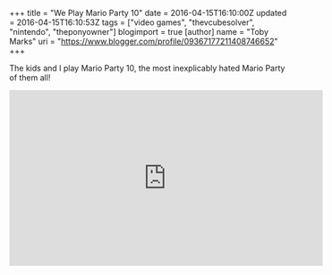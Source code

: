 +++
title = "We Play Mario Party 10"
date = 2016-04-15T16:10:00Z
updated = 2016-04-15T16:10:53Z
tags = ["video games", "thevcubesolver", "nintendo", "theponyowner"]
blogimport = true 
[author]
	name = "Toby Marks"
	uri = "https://www.blogger.com/profile/09367177211408746652"
+++

<p>The kids and I play Mario Party 10, the most inexplicably hated Mario Party of them all!</p> <iframe width="560" height="315" src="https://www.youtube.com/embed/Jgtghsrpq2Q" frameborder="0" allowfullscreen></iframe>
